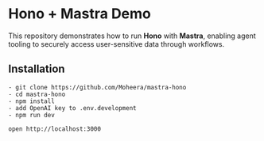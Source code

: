 # Hono + Mastra Demo  

This repository demonstrates how to run **Hono** with **Mastra**, enabling agent tooling to securely access user-sensitive data through workflows.  

## Installation 

```
- git clone https://github.com/Moheera/mastra-hono
- cd mastra-hono
- npm install
- add OpenAI key to .env.development
- npm run dev
```

```
open http://localhost:3000
```
